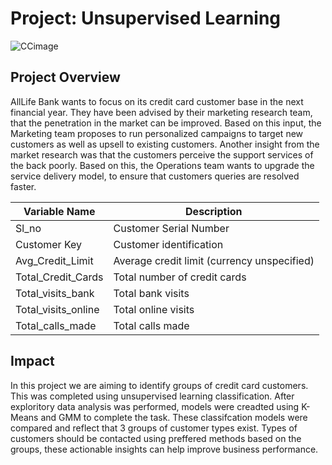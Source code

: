 # Project: Unsupervised Learning 

![CCimage](https://cdn.mobilesyrup.com/wp-content/uploads/2022/08/credit-card-header-shutterstock-scaled.jpg)

## Project Overview

AllLife Bank wants to focus on its credit card customer base in the next financial year. They have been advised by their marketing research team, that the penetration in the market can be improved. Based on this input, the Marketing team proposes to run personalized campaigns to target new customers as well as upsell to existing customers. Another insight from the market research was that the customers perceive the support services of the back poorly. Based on this, the Operations team wants to upgrade the service delivery model, to ensure that customers queries are resolved faster.

| Variable Name       | Description                                       |
|---------------------|---------------------------------------------------|
| Sl_no               | Customer Serial Number                            |
| Customer Key        | Customer identification                           |
| Avg_Credit_Limit    | Average credit limit (currency unspecified)       |
| Total_Credit_Cards  | Total number of credit cards                      |
| Total_visits_bank   | Total bank visits                                 |
| Total_visits_online | Total online visits                               |
| Total_calls_made    | Total calls made                                  |

## Impact 
In this project we are aiming to identify groups of credit card customers. This was completed using unsupervised learning classification. After exploritory data analysis was performed, models were creadted using K-Means and GMM to complete the task. These classifcation models were compared and reflect that 3 groups of customer types exist. Types of customers should be contacted using preffered methods based on the groups, these actionable insights can help improve business performance.

